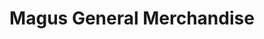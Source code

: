---
title: "Magus General Merchandise"
url: /manila/magus-general-merchandise/
shop: electronics
---